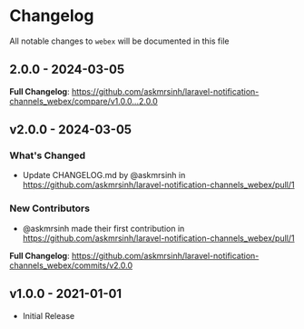 # Changelog

All notable changes to `webex` will be documented in this file

## 2.0.0 - 2024-03-05

**Full Changelog**: https://github.com/askmrsinh/laravel-notification-channels_webex/compare/v1.0.0...2.0.0

## v2.0.0 - 2024-03-05

### What's Changed

* Update CHANGELOG.md by @askmrsinh in https://github.com/askmrsinh/laravel-notification-channels_webex/pull/1

### New Contributors

* @askmrsinh made their first contribution in https://github.com/askmrsinh/laravel-notification-channels_webex/pull/1

**Full Changelog**: https://github.com/askmrsinh/laravel-notification-channels_webex/commits/v2.0.0

## v1.0.0 - 2021-01-01

- Initial Release
